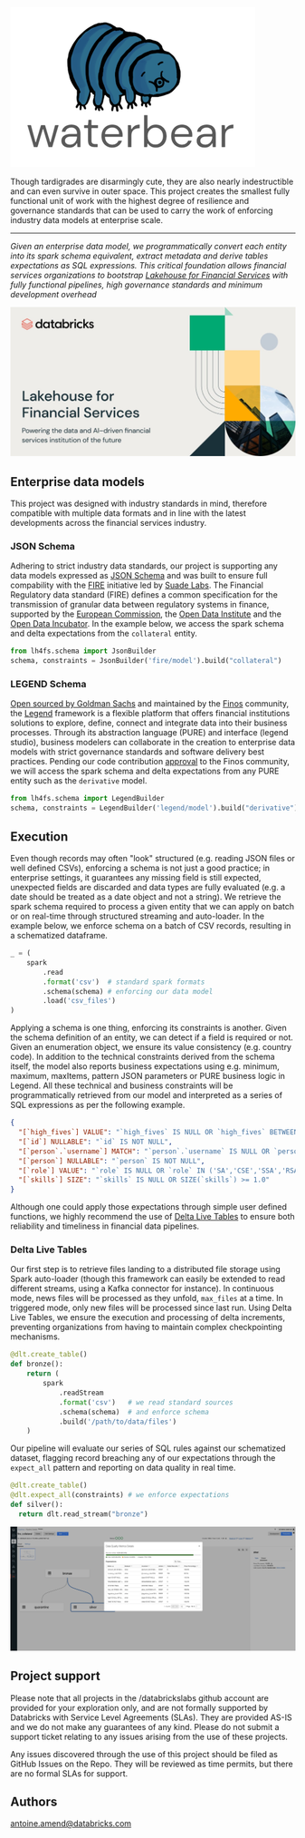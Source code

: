 ![](images/waterbear-small.png)

Though tardigrades are disarmingly cute, they are also nearly indestructible and can even survive in outer space.
This project creates the smallest fully functional unit of work with the highest degree of resilience and governance
standards that can be used to carry the work of enforcing industry data models at enterprise scale.

___
*Given an enterprise data model, we programmatically convert each entity into its spark schema 
equivalent, extract metadata and derive tables expectations as SQL expressions. This critical foundation allows financial
services organizations to bootstrap 
[Lakehouse for Financial Services](https://databricks.com/solutions/industries/financial-services) with 
fully functional pipelines, high governance
standards and minimum development overhead*

![](images/lakehouse-for-financial-services.jpeg)

## Enterprise data models

This project was designed with industry standards in mind, therefore compatible with multiple data formats and in line
with the latest developments across the financial services industry.

### JSON Schema

Adhering to strict industry data standards, our project is supporting any data models expressed as 
[JSON Schema](https://json-schema.org/) and was built to ensure full compability with the 
[FIRE](https://suade.org/fire/manifesto/) initiative led by [Suade Labs](https://suade.org/).
The Financial Regulatory data standard (FIRE) defines a common specification for the transmission of granular data 
between regulatory systems in finance, supported by the [European Commission](http://ec.europa.eu/index_en.htm), 
the [Open Data Institute](http://opendata.institute/) and the [Open Data Incubator](https://opendataincubator.eu/). 
In the example below, we access the spark schema and delta expectations from the `collateral` entity.

```python
from lh4fs.schema import JsonBuilder
schema, constraints = JsonBuilder('fire/model').build("collateral")
```

### LEGEND Schema

[Open sourced by Goldman Sachs](https://www.finos.org/press/goldman-sachs-open-sources-its-data-modeling-platform-through-finos) 
and maintained by the [Finos](https://www.finos.org/) community, the [Legend](https://legend.finos.org/) framework 
is a flexible platform that offers financial institutions solutions to explore, define, connect and integrate data into 
their business processes. Through its abstraction language (PURE) and interface (legend studio), business modelers can 
collaborate in the creation to enterprise data models with strict governance standards and software delivery best 
practices. Pending our code contribution [approval](https://github.com/finos-labs/legend-delta) to the Finos community, 
we will access the spark schema and delta expectations from any PURE entity such as the `derivative` model.

```python
from lh4fs.schema import LegendBuilder
schema, constraints = LegendBuilder('legend/model').build("derivative")
```

## Execution

Even though records may often "look" structured (e.g. reading JSON files or well defined CSVs), 
enforcing a schema is not just a good practice; in enterprise settings, it guarantees any missing field is still 
expected, unexpected fields are discarded and data types are fully evaluated (e.g. a date should be treated as a date 
object and not a string). We retrieve the spark schema required to process a given entity that we can apply on batch 
or on real-time through structured streaming and auto-loader. In the example below, we enforce schema on a batch of 
CSV records, resulting in a schematized dataframe.

```python
_ = (
    spark
        .read
        .format('csv')  # standard spark formats
        .schema(schema) # enforcing our data model
        .load('csv_files')
)
```

Applying a schema is one thing, enforcing its constraints is another. Given the schema definition of an entity, 
we can detect if a field is required or not. Given an enumeration object, we ensure its value consistency 
(e.g. country code). In addition to the technical constraints derived from the schema itself, the model also reports 
business expectations using e.g. minimum, maximum, maxItems, pattern JSON parameters or PURE business logic in Legend. 
All these technical and business constraints will be programmatically retrieved from our model and interpreted 
as a series of SQL expressions as per the following example.

```json
{
  "[`high_fives`] VALUE": "`high_fives` IS NULL OR `high_fives` BETWEEN 1.0 AND 300.0",
  "[`id`] NULLABLE": "`id` IS NOT NULL",
  "[`person`.`username`] MATCH": "`person`.`username` IS NULL OR `person`.`username` RLIKE '^[a-z0-9]{2,}$'",
  "[`person`] NULLABLE": "`person` IS NOT NULL",
  "[`role`] VALUE": "`role` IS NULL OR `role` IN ('SA','CSE','SSA','RSA')",
  "[`skills`] SIZE": "`skills` IS NULL OR SIZE(`skills`) >= 1.0"
}
```

Although one could apply those expectations through simple user defined functions, we highly recommend
the use of [Delta Live Tables](https://databricks.com/product/delta-live-tables) to ensure both reliability and 
timeliness in financial data pipelines.

### Delta Live Tables

Our first step is to retrieve files landing to a distributed file storage using Spark auto-loader 
(though this framework can easily be extended to read different streams, using a Kafka connector for instance). 
In continuous mode, news files will be processed as they unfold, `max_files` at a time. 
In triggered mode, only new files will be processed since last run. 
Using Delta Live Tables, we ensure the execution and processing of delta increments, preventing organizations 
from having to maintain complex checkpointing mechanisms.

```python
@dlt.create_table()
def bronze():
    return (
        spark
            .readStream
            .format('csv')   # we read standard sources
            .schema(schema)  # and enforce schema
            .build('/path/to/data/files')
    )
```

Our pipeline will evaluate our series of SQL rules against our schematized dataset, 
flagging record breaching any of our expectations through the `expect_all` pattern and reporting on data quality 
in real time. 

```python
@dlt.create_table()
@dlt.expect_all(constraints) # we enforce expectations
def silver():
  return dlt.read_stream("bronze")
```

![](images/pipeline_processing.png)

## Project support
Please note that all projects in the /databrickslabs github account are provided for your exploration only, and are not formally supported by Databricks with Service Level Agreements (SLAs). They are provided AS-IS and we do not make any guarantees of any kind. Please do not submit a support ticket relating to any issues arising from the use of these projects.

Any issues discovered through the use of this project should be filed as GitHub Issues on the Repo. They will be reviewed as time permits, but there are no formal SLAs for support.

## Authors
<antoine.amend@databricks.com>